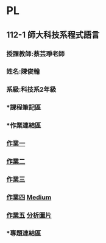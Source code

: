 # PL

## 112-1 師大科技系程式語言

###  授課教師:蔡芸琤老師

###  姓名:陳俊翰
###  系級:科技系2年級
###  *課程筆記區 
###  *作業連結區
###  [作業一](https://github.com/nick399100/PL/blob/main/Homework1/HW1.ipynb)  
###  [作業二](https://github.com/nick399100/PL/blob/main/Homework2/HW2.ipynb)
###  [作業三](https://github.com/nick399100/PL/tree/main/Homework3)
###  [作業四](https://github.com/nick399100/PL/blob/main/Homework4/homework4.ipynb)   [Medium](https://medium.com/@nick399100/程式語言-文字雲-632394f3c7c6)
###  [作業五](https://github.com/nick399100/PL/blob/main/Homework5/homework5.ipynb) [分析圖片](https://github.com/nick399100/PL/blob/main/Homework5/LDA%E5%88%86%E6%9E%90%E5%9C%96%E7%89%87.png)

###  *專題連結區

